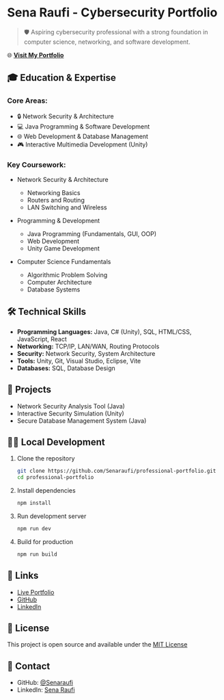 # Sena Raufi - Cybersecurity Portfolio

> 🛡️ Aspiring cybersecurity professional with a strong foundation in computer science, networking, and software development.

🌐 **[Visit My Portfolio](https://senaraufi.github.io/professional-portfolio/)**

## 🎓 Education & Expertise

### Core Areas:
- 🔒 Network Security & Architecture
- 💻 Java Programming & Software Development
- 🌐 Web Development & Database Management
- 🎮 Interactive Multimedia Development (Unity)

### Key Coursework:
- Network Security & Architecture
  - Networking Basics
  - Routers and Routing
  - LAN Switching and Wireless
  
- Programming & Development
  - Java Programming (Fundamentals, GUI, OOP)
  - Web Development
  - Unity Game Development
  
- Computer Science Fundamentals
  - Algorithmic Problem Solving
  - Computer Architecture
  - Database Systems

## 🛠️ Technical Skills

- **Programming Languages:** Java, C# (Unity), SQL, HTML/CSS, JavaScript, React
- **Networking:** TCP/IP, LAN/WAN, Routing Protocols
- **Security:** Network Security, System Architecture
- **Tools:** Unity, Git, Visual Studio, Eclipse, Vite
- **Databases:** SQL, Database Design

## 🚀 Projects

- Network Security Analysis Tool (Java)
- Interactive Security Simulation (Unity)
- Secure Database Management System (Java)

## 🏃‍♂️ Local Development

1. Clone the repository
   ```bash
   git clone https://github.com/Senaraufi/professional-portfolio.git
   cd professional-portfolio
   ```

2. Install dependencies
   ```bash
   npm install
   ```

3. Run development server
   ```bash
   npm run dev
   ```

4. Build for production
   ```bash
   npm run build
   ```

## 🔗 Links
- [Live Portfolio](https://senaraufi.github.io/professional-portfolio/)
- [GitHub](https://github.com/Senaraufi)
- [LinkedIn](https://linkedin.com/in/senaraufi)

## 📝 License

This project is open source and available under the [MIT License](LICENSE)

## 📧 Contact

- GitHub: [@Senaraufi](https://github.com/Senaraufi)
- LinkedIn: [Sena Raufi](https://www.linkedin.com/in/sena-raufi-610187293/)
